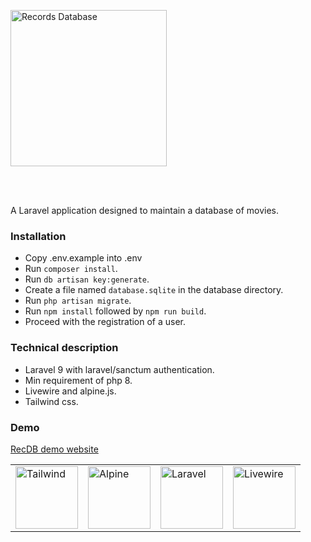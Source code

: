 <p style="text-align: left; padding: 1rem 0 3rem 0;"><img src="https://recdb.njeim.net/assets/images/recdb.jpg" width="250" height="auto" alt="Records Database"/></p>

A Laravel application designed to maintain a database of movies.

### Installation
- Copy .env.example into .env
- Run `composer install`.
- Run `db artisan key:generate`.
- Create a file named `database.sqlite` in the database directory.
- Run `php artisan migrate`.
- Run `npm install` followed by `npm run build`.
- Proceed with the registration of a user.

### Technical description
- Laravel 9 with laravel/sanctum authentication.
- Min requirement of php 8.
- Livewire and alpine.js.
- Tailwind css.

### Demo
<a href="https://recdb.njeim.net" target="_blank">RecDB demo website</a>


<table>
<tbody>
<tr>
<td><img src="https://recdb.njeim.net/assets/images/tailwind.svg" width="100" height="auto" alt="Tailwind" /></td>
<td><img src="https://recdb.njeim.net/assets/images/alpinejs.svg" width="100" height="auto" alt="Alpine" /></td>
<td><img src="https://recdb.njeim.net/assets/images/laravel.svg" width="100" height="auto" alt="Laravel" /></td>
<td><img src="https://recdb.njeim.net/assets/images/livewire.svg" width="100" height="auto" alt="Livewire" /></td>
</tr>
</tbody>
</table>
